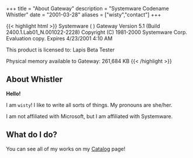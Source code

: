+++
title = "About Gateway"
description = "Systemware Codename Whistler"
date = "2001-03-28"
aliases = ["wisty","contact"]
+++

{{< highlight html >}}
Systemware ( ) Gateway
Version 5.1 (Build 2400.1.Lab01_N.001022-2228)
Copyright (C) 1981-2000 Systemware Corp.
Evaluation copy. Expires 4/23/2001 4:10 AM

This product is licensed to:
Lapis
Beta Tester

Physical memory available to Gateway: 261,684 KB
{{< /highlight >}}

## About Whistler

**Hello!**

I am `wisty`! I like to write all sorts of things. My pronouns are she/her.

I am not affiliated with Microsoft, but I am affiliated with Systemware.

## What do I do?

You can see all of my works on my [Catalog](https://sai.0ccu.lt/catalog) page!
